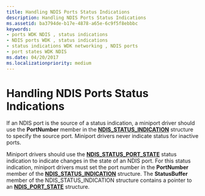 ```yaml
---
title: Handling NDIS Ports Status Indications
description: Handling NDIS Ports Status Indications
ms.assetid: ba3794de-b17e-4878-a65e-6c9f5f8ebbbc
keywords:
- ports WDK NDIS , status indications
- NDIS ports WDK , status indications
- status indications WDK networking , NDIS ports
- port states WDK NDIS
ms.date: 04/20/2017
ms.localizationpriority: medium
---
```


# Handling NDIS Ports Status Indications





If an NDIS port is the source of a status indication, a miniport driver should use the **PortNumber** member in the [**NDIS\_STATUS\_INDICATION**](https://msdn.microsoft.com/library/windows/hardware/ff567373) structure to specify the source port. Miniport drivers never indicate status for inactive ports.

Miniport drivers should use the [**NDIS\_STATUS\_PORT\_STATE**](https://msdn.microsoft.com/library/windows/hardware/ff567415) status indication to indicate changes in the state of an NDIS port. For this status indication, miniport drivers must set the port number in the **PortNumber** member of the [**NDIS\_STATUS\_INDICATION**](https://msdn.microsoft.com/library/windows/hardware/ff567373) structure. The **StatusBuffer** member of the NDIS\_STATUS\_INDICATION structure contains a pointer to an [**NDIS\_PORT\_STATE**](https://msdn.microsoft.com/library/windows/hardware/ff566800) structure.

 

 





